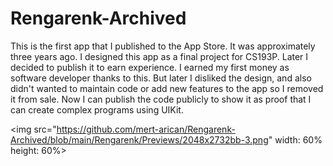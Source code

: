 # Rengarenk-Archived
This is the first app that I published to the App Store.
It was approximately three years ago.
I designed this app as a final project for CS193P.
Later I decided to publish it to earn experience.
I earned my first money as software developer thanks to this.
But later I disliked the design, and also didn't wanted to maintain
code or add new features to the app so I removed it from sale.
Now I can publish the code publicly to show it as proof that I can
create complex programs using UIKit.

<img src="https://github.com/mert-arican/Rengarenk-Archived/blob/main/Rengarenk/Previews/2048x2732bb-3.png" width: 60% height: 60%>
